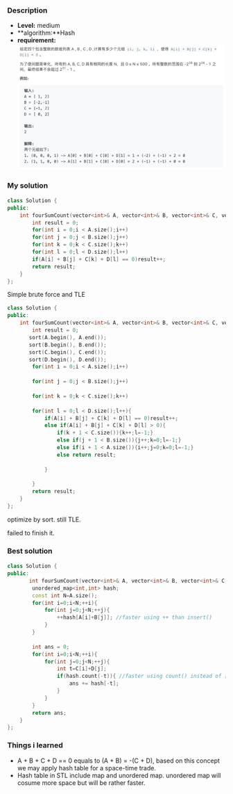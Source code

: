 ### Description

* **Level:** medium
* **algorithm:**Hash
* **requirement:**![require](images/454_require.png)



### My  solution

```c++
class Solution {
public:
    int fourSumCount(vector<int>& A, vector<int>& B, vector<int>& C, vector<int>& D) {
        int result = 0;
        for(int i = 0;i < A.size();i++)
        for(int j = 0;j < B.size();j++)
        for(int k = 0;k < C.size();k++)
        for(int l = 0;l < D.size();l++)
        if(A[i] + B[j] + C[k] + D[l] == 0)result++;
        return result;
    }
};
```

Simple brute force and TLE

```c++
class Solution {
public:
    int fourSumCount(vector<int>& A, vector<int>& B, vector<int>& C, vector<int>& D) {
        int result = 0;
       sort(A.begin(), A.end());
       sort(B.begin(), B.end());
       sort(C.begin(), C.end());
       sort(D.begin(), D.end());
        for(int i = 0;i < A.size();i++)

        for(int j = 0;j < B.size();j++)

        for(int k = 0;k < C.size();k++)

        for(int l = 0;l < D.size();l++){
            if(A[i] + B[j] + C[k] + D[l] == 0)result++;
            else if(A[i] + B[j] + C[k] + D[l] > 0){
                if(k + 1 < C.size()){k++;l=-1;}
                else if(j + 1 < B.size()){j++;k=0;l=-1;}
                else if(i + 1 < A.size()){i++;j=0;k=0;l=-1;}
                else return result;
                
            }

        }    
        return result;
    }
};
```

optimize by sort. still TLE.

failed to finish it.

### Best solution

```C++
class Solution {
public:
       int fourSumCount(vector<int>& A, vector<int>& B, vector<int>& C,vector<int>D) {
        unordered_map<int,int> hash;
        const int N=A.size();
        for(int i=0;i<N;++i){
            for(int j=0;j<N;++j){
                ++hash[A[i]+B[j]]; //faster using ++ than insert()
            }
        }
        
        int ans = 0;
        for(int i=0;i<N;++i){
            for(int j=0;j<N;++j){
                int t=C[i]+D[j];
                if(hash.count(-t)){ //faster using count() instead of []
                    ans += hash[-t];
                }
            }
        }
        return ans;
    }
};
```

### Things i learned

* A + B + C + D == 0 equals to (A + B) = -(C + D), based on this concept we may apply hash table for a space-time trade.
* Hash table in STL include map and unordered map. unordered map will cosume more space but will be rather faster.



















